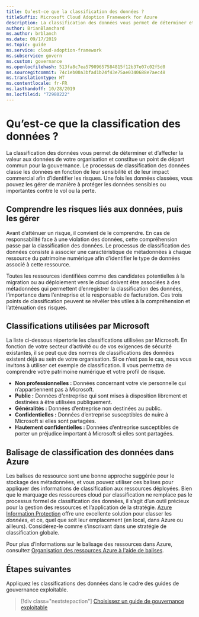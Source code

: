 ```yaml
---
title: Qu’est-ce que la classification des données ?
titleSuffix: Microsoft Cloud Adoption Framework for Azure
description: La classification des données vous permet de déterminer et d’affecter la valeur aux données de votre organisation et constitue un point de départ commun pour la gouvernance.
author: BrianBlanchard
ms.author: brblanch
ms.date: 09/17/2019
ms.topic: guide
ms.service: cloud-adoption-framework
ms.subservice: govern
ms.custom: governance
ms.openlocfilehash: 513fa8c7ea57909657584815f12b37e07c02f5d0
ms.sourcegitcommit: 74c1eb00a3bfad1b24f43e75ae0340688e7aec48
ms.translationtype: HT
ms.contentlocale: fr-FR
ms.lasthandoff: 10/28/2019
ms.locfileid: "72980222"
---
```

<!-- markdownlint-disable MD026 -->

# <a name="what-is-data-classification"></a>Qu’est-ce que la classification des données ?

La classification des données vous permet de déterminer et d’affecter la valeur aux données de votre organisation et constitue un point de départ commun pour la gouvernance. Le processus de classification des données classe les données en fonction de leur sensibilité et de leur impact commercial afin d’identifier les risques. Une fois les données classées, vous pouvez les gérer de manière à protéger les données sensibles ou importantes contre le vol ou la perte.

## <a name="understand-data-risks-then-manage-them"></a>Comprendre les risques liés aux données, puis les gérer

Avant d’atténuer un risque, il convient de le comprendre. En cas de responsabilité face à une violation des données, cette compréhension passe par la classification des données. Le processus de classification des données consiste à associer une caractéristique de métadonnées à chaque ressource du patrimoine numérique afin d’identifier le type de données associé à cette ressource.

Toutes les ressources identifiées comme des candidates potentielles à la migration ou au déploiement vers le cloud doivent être associées à des métadonnées qui permettent d’enregistrer la classification des données, l’importance dans l’entreprise et le responsable de facturation. Ces trois points de classification peuvent se révéler très utiles à la compréhension et l’atténuation des risques.

## <a name="classifications-microsoft-uses"></a>Classifications utilisées par Microsoft

La liste ci-dessous répertorie les classifications utilisées par Microsoft. En fonction de votre secteur d’activité ou de vos exigences de sécurité existantes, il se peut que des normes de classifications des données existent déjà au sein de votre organisation. Si ce n’est pas le cas, nous vous invitons à utiliser cet exemple de classification. Il vous permettra de comprendre votre patrimoine numérique et votre profil de risque.

- **Non professionnelles :** Données concernant votre vie personnelle qui n’appartiennent pas à Microsoft.
- **Public :** Données d’entreprise qui sont mises à disposition librement et destinées à être utilisées publiquement.
- **Généralités :** Données d’entreprise non destinées au public.
- **Confidentielles :** Données d’entreprise susceptibles de nuire à Microsoft si elles sont partagées.
- **Hautement confidentielles :** Données d’entreprise susceptibles de porter un préjudice important à Microsoft si elles sont partagées.

## <a name="tagging-data-classification-in-azure"></a>Balisage de classification des données dans Azure

Les balises de ressource sont une bonne approche suggérée pour le stockage des métadonnées, et vous pouvez utiliser ces balises pour appliquer des informations de classification aux ressources déployées. Bien que le marquage des ressources cloud par classification ne remplace pas le processus formel de classification des données, il s’agit d’un outil précieux pour la gestion des ressources et l’application de la stratégie. [Azure Information Protection](https://docs.microsoft.com/azure/information-protection/what-is-information-protection) offre une excellente solution pour classer les _données_, et ce, quel que soit leur emplacement (en local, dans Azure ou ailleurs). Considérez-le comme s’inscrivant dans une stratégie de classification globale.

Pour plus d’informations sur le balisage des ressources dans Azure, consultez [Organisation des ressources Azure à l'aide de balises](https://docs.microsoft.com/azure/azure-resource-manager/resource-group-using-tags).

## <a name="next-steps"></a>Étapes suivantes

Appliquez les classifications des données dans le cadre des guides de gouvernance exploitable.

> [!div class="nextstepaction"]
> [Choisissez un guide de gouvernance exploitable](../guides/index.md)
